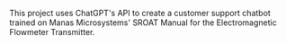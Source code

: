 This project uses ChatGPT's API to create a customer support chatbot trained on Manas Microsystems' SROAT Manual for the Electromagnetic Flowmeter Transmitter. 
